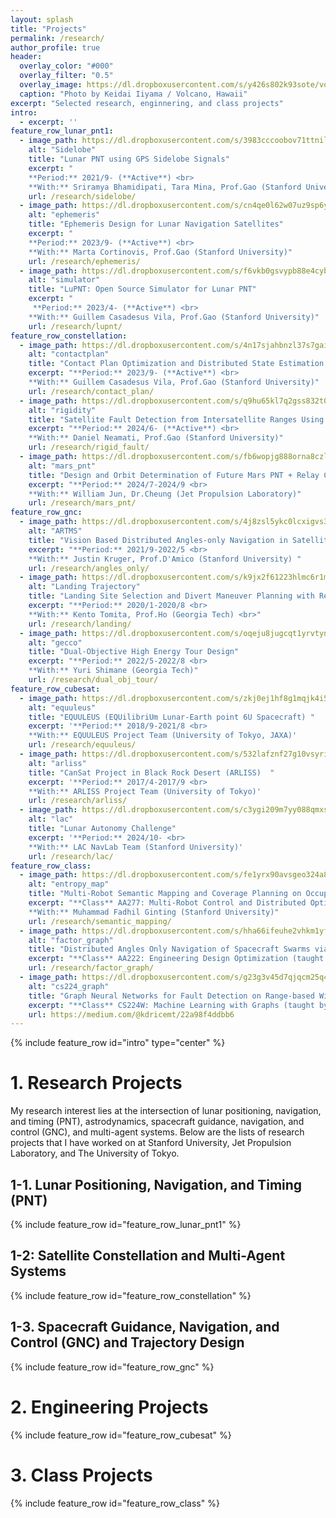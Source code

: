```yaml
---
layout: splash
title: "Projects"
permalink: /research/
author_profile: true
header:
  overlay_color: "#000"
  overlay_filter: "0.5"
  overlay_image: https://dl.dropboxusercontent.com/s/y426s802k93sote/volcano.jpg?dl=0
  caption: "Photo by Keidai Iiyama / Volcano, Hawaii"
excerpt: "Selected research, enginnering, and class projects"
intro: 
  - excerpt: ''
feature_row_lunar_pnt1:
  - image_path: https://dl.dropboxusercontent.com/s/3983cccoobov71ttnilqu/sidelobe.png?rlkey=mujdzj9f1ggnxeigpbubh5499&st=vnba9f4o&dl=0
    alt: "Sidelobe"
    title: "Lunar PNT using GPS Sidelobe Signals"
    excerpt: "
    **Period:** 2021/9- (**Active**) <br>
    **With:** Sriramya Bhamidipati, Tara Mina, Prof.Gao (Stanford University)"
    url: /research/sidelobe/
  - image_path: https://dl.dropboxusercontent.com/s/cn4qe0l62w07uz9sp6yoo/Ephemeris_32.png?rlkey=o78zx27m31gey0oy9a6whdkce&dl=0
    alt: "ephemeris"
    title: "Ephemeris Design for Lunar Navigation Satellites"
    excerpt: "
    **Period:** 2023/9- (**Active**) <br>
    **With:** Marta Cortinovis, Prof.Gao (Stanford University)"
    url: /research/ephemeris/
  - image_path: https://dl.dropboxusercontent.com/s/f6vkb0gsvypb88e4cybft/simulator_landscape.png?rlkey=0c65f7rtfwt0jqr62isc8asy5&dl=0
    alt: "simulator"
    title: "LuPNT: Open Source Simulator for Lunar PNT"
    excerpt: "
     **Period:** 2023/4- (**Active**) <br>
    **With:** Guillem Casadesus Vila, Prof.Gao (Stanford University)"
    url: /research/lupnt/
feature_row_constellation:
  - image_path: https://dl.dropboxusercontent.com/s/4n17sjahbnzl37s7gaika/dtn_link.gif?rlkey=4b98ld2ogiz7sql4wa3qxitxm&st=o7qsh9io&dl=0
    alt: "contactplan"
    title: "Contact Plan Optimization and Distributed State Estimation for Delay Torelant Satellite Network"
    excerpt: "**Period:** 2023/9- (**Active**) <br>
    **With:** Guillem Casadesus Vila, Prof.Gao (Stanford University)"
    url: /research/contact_plan/
  - image_path: https://dl.dropboxusercontent.com/s/q9hu65kl7q2gss832t0ao/EDMDF_Concept.png?rlkey=cy9pzhrt6mzxfna65xcueykjg&st=4t49ngvc&dl=0
    alt: "rigidity"
    title: "Satellite Fault Detection from Intersatellite Ranges Using Redundantly Rigid Graphs"
    excerpt: "**Period:** 2024/6- (**Active**) <br>
    **With:** Daniel Neamati, Prof.Gao (Stanford University)" 
    url: /research/rigid_fault/
  - image_path: https://dl.dropboxusercontent.com/s/fb6wopjg888orna8czlgp/Constellation_GS3d-ezgif.com-crop.gif?rlkey=4g577t2eka50houx5hpgvahl4&st=kfymw0c7&dl=0
    alt: "mars_pnt"
    title: "Design and Orbit Determination of Future Mars PNT + Relay Constellation"
    excerpt: "**Period:** 2024/7-2024/9 <br>
    **With:** William Jun, Dr.Cheung (Jet Propulsion Laboratory)" 
    url: /research/mars_pnt/
feature_row_gnc:
  - image_path: https://dl.dropboxusercontent.com/s/4j8zsl5ykc0lcxigvs37u/ARTMS_32.png?rlkey=750qz3qu2yp7w2yiqfolgknrl&dl=0
    alt: "ARTMS"
    title: "Vision Based Distributed Angles-only Navigation in Satellite Swarms (ARTMS)" 
    excerpt: "**Period:** 2021/9-2022/5 <br>
    **With:** Justin Kruger, Prof.D'Amico (Stanford University) "
    url: /research/angles_only/
  - image_path: https://dl.dropboxusercontent.com/s/k9jx2f61223hlmc6r1mke/landing_trajectory_32.png?rlkey=4zomxszw1hlrta4rhjna3ihfj&dl=0
    alt: "Landing Trajectory"
    title: "Landing Site Selection and Divert Maneuver Planning with Reinforcement Learning"
    excerpt: "**Period:** 2020/1-2020/8 <br>
    **With:** Kento Tomita, Prof.Ho (Georgia Tech) <br>"
    url: /research/landing/
  - image_path: https://dl.dropboxusercontent.com/s/oqeju8jugcqt1yrvtynzw/gecco_32.png?rlkey=u3evslv1tas0nr5s3pr06js9l&dl=0
    alt: "gecco"
    title: "Dual-Objective High Energy Tour Design"
    excerpt: "**Period:** 2022/5-2022/8 <br>
    **With:** Yuri Shimane (Georgia Tech)"
    url: /research/dual_obj_tour/
feature_row_cubesat:
  - image_path: https://dl.dropboxusercontent.com/s/zkj0ej1hf8g1mqjk4i5fh/equuleus_32.jpg?rlkey=40ywuodkeehptvjamdeypyct0&dl=0
    alt: "equuleus"
    title: "EQUULEUS (EQUilibriUm Lunar-Earth point 6U Spacecraft) "
    excerpt: '**Period:** 2018/9-2021/8 <br>
    **With:** EQUULEUS Project Team (University of Tokyo, JAXA)'
    url: /research/equuleus/
  - image_path: https://dl.dropboxusercontent.com/s/532lafznf27g10vsyrim7/arliss.jpg?rlkey=lxccz3710dzs2tjyn0hxfofym&dl=0
    alt: "arliss"
    title: "CanSat Project in Black Rock Desert (ARLISS)  "
    excerpt: '**Period:** 2017/4-2017/9 <br>
    **With:** ARLISS Project Team (University of Tokyo)'
    url: /research/arliss/
  - image_path: https://dl.dropboxusercontent.com/s/c3ygi209m7yy088qmxsy2/lac_simulator.png?rlkey=02zcy1malsm016zcd61jipcxt&st=p075coh1&dl=0
    alt: "lac"
    title: "Lunar Autonomy Challenge"
    excerpt: '**Period:** 2024/10- <br>
    **With:** LAC NavLab Team (Stanford University)'
    url: /research/lac/
feature_row_class:
  - image_path: https://dl.dropboxusercontent.com/s/fe1yrx90avsgeo324a8uc/entropy_map_32.png?rlkey=zktoyiqlxyw9fhur75xsqv8s8&dl=0
    alt: "entropy_map"
    title: "Multi-Robot Semantic Mapping and Coverage Planning on Occupancy Grids"
    excerpt: "**Class** AA277: Multi-Robot Control and Distributed Optimization (taught by Prof.Schwager) <br>
    **With:** Muhammad Fadhil Ginting (Stanford University)"
    url: /research/semantic_mapping/
  - image_path: https://dl.dropboxusercontent.com/s/hha66ifeuhe2vhkm1yf4j/Factor_Graph_32.png?rlkey=cxhmk0eubqflii8uw4zes6r3z&dl=0
    alt: "factor_graph"
    title: "Distributed Angles Only Navigation of Spacecraft Swarms via Factor-Graph Optimaization "
    excerpt: "**Class** AA222: Engineering Design Optimization (taught by Prof.Kochenderfer)"
    url: /research/factor_graph/
  - image_path: https://dl.dropboxusercontent.com/s/g23g3v45d7qjqcm25q4t7/gnn.png?rlkey=cg7r6ts0bymeti5xok9pcdkrd&st=9tit6sbw&dl=0
    alt: "cs224_graph"
    title: "Graph Neural Networks for Fault Detection on Range-based Wireless Sensor Network Localization"
    excerpt: "**Class** CS224W: Machine Learning with Graphs (taught by Jure Leskovec)"
    url: https://medium.com/@kdricemt/22a98f4ddbb6
---
```


{% include feature_row id="intro" type="center" %}

# 1. Research Projects
My research interest lies at the intersection of lunar positioning, navigation, and timing (PNT), astrodynamics, spacecraft guidance, navigation, and control (GNC), and multi-agent systems. Below are the lists of research projects that I have worked on at Stanford University, Jet Propulsion Laboratory, and The University of Tokyo.

## 1-1. Lunar Positioning, Navigation, and Timing (PNT)
{% include feature_row id="feature_row_lunar_pnt1" %}

## 1-2: Satellite Constellation and Multi-Agent Systems
{% include feature_row id="feature_row_constellation" %}

## 1-3. Spacecraft Guidance, Navigation, and Control (GNC) and Trajectory Design
{% include feature_row id="feature_row_gnc" %}

# 2. Engineering Projects
{% include feature_row id="feature_row_cubesat" %}

# 3. Class Projects
{% include feature_row id="feature_row_class" %}